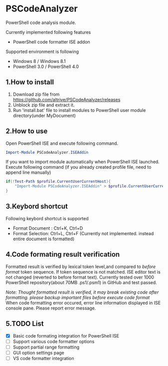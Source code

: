 PSCodeAnalyzer
==============
PowerShell code analysis module.

Currently implemented following features
- PowerShell code formatter ISE addon

Supported environment is following
- Windows 8 / Windows 8.1
- PowerShell 3.0 / PowerShell 4.0

1.How to install
---------------
1. Download zip file from <https://github.com/altrive/PSCodeAnalyzer/releases> 
2. Unblock zip file and extract it. 
3. Run 'install.bat' file to install modules to PowerShell user module directory(under MyDocument)

2.How to use
--------------------
Open PowerShell ISE and execute following command. 
``` powershell
Import-Module PSCodeAnalyzer.ISEAddin
```

If you want to import module automatically when PowerShell ISE launched.
Execute following command (if you already created profile file, need to append line manually)

``` powershell
if(!Test-Path $profile.CurrentUserCurrentHost){
	"Import-Module PSCodeAnalyzer.ISEAddin" > $profile.CurrentUserCurrentHost
}
```

3.Keybord shortcut
--------------------
Following keybord shortcut is supported
- Format Document : Ctrl+K, Ctrl+D
- Format Selection: Ctrl+L, Ctrl+F (Currently not implemented. instead entire document is formatted)


4.Code formating result verification
-------------------
Formatted result is verified by lexical token level,and compared to *before format* token sequence. 
If token sequence is not matched. ISE editor text is not changed (reverted to before format text).
Currently tested over 1000 PowerShell repository(about 70MB .ps1/.psm1) in GitHub and test passed.

*Note: Thought formatted result is verified, it may break existing code after formatting. please backup important files before execute code format*
When code formatting error occured, error line information displayed in ISE console pane. Please report error message.


5.TODO List
---------------
- [x] Basic code formating integration for PowerShell ISE
- [ ] Support various code formatter options
- [ ] Support partial range formatting
- [ ] GUI option settings page
- [ ] VS code formatter integration
